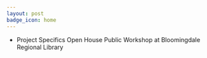 ```yaml
---
layout: post
badge_icon: home
---
```


* Project Specifics Open House Public Workshop at Bloomingdale Regional Library 
